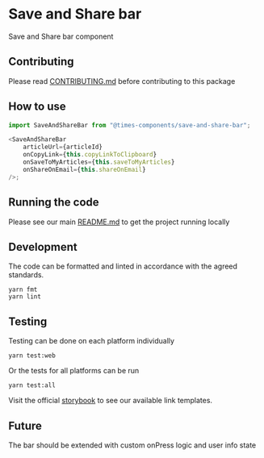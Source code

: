 # Save and Share bar

Save and Share bar component

## Contributing

Please read [CONTRIBUTING.md](./CONTRIBUTING.md) before contributing to this
package

## How to use

```js
import SaveAndShareBar from "@times-components/save-and-share-bar";

<SaveAndShareBar     
    articleUrl={articleId}
    onCopyLink={this.copyLinkToClipboard}
    onSaveToMyArticles={this.saveToMyArticles}
    onShareOnEmail={this.shareOnEmail} 
/>;

```

## Running the code

Please see our main [README.md](../README.md) to get the project running locally

## Development

The code can be formatted and linted in accordance with the agreed standards.

```
yarn fmt
yarn lint
```

## Testing

Testing can be done on each platform individually

```
yarn test:web
```

Or the tests for all platforms can be run

```
yarn test:all
```


Visit the official
[storybook](http://components.thetimes.co.uk)
to see our available link templates.


## Future

The bar should be extended with custom onPress logic and user info state

